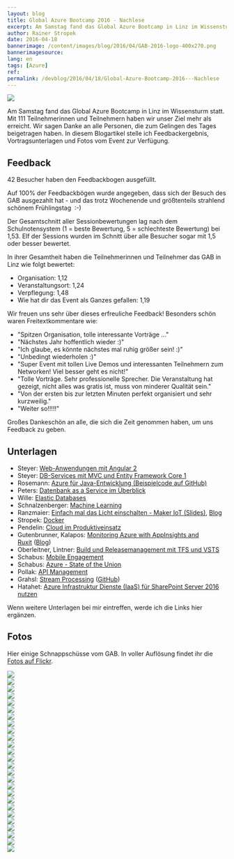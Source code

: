 ```yaml
---
layout: blog
title: Global Azure Bootcamp 2016 - Nachlese
excerpt: Am Samstag fand das Global Azure Bootcamp in Linz im Wissensturm statt. Mit 111 Teilnehmerinnen und Teilnehmern haben wir unser Ziel mehr als erreicht. Wir sagen Danke an alle Personen, die zum Gelingen des Tages beigetragen haben. In diesem Blogartikel stelle ich Vortragsunterlagen und Fotos vom Event zur Verfügung.
author: Rainer Stropek
date: 2016-04-18
bannerimage: /content/images/blog/2016/04/GAB-2016-logo-400x270.png
bannerimagesource: 
lang: en
tags: [Azure]
ref: 
permalink: /devblog/2016/04/18/Global-Azure-Bootcamp-2016---Nachlese
---
```


<p>
  <img src="{{site.baseurl}}/content/images/blog/2016/04/GAB/2016-04-08 CoderDojo-16.jpg" />
</p><p>Am Samstag fand das Global Azure Bootcamp in Linz im Wissensturm statt. Mit 111 Teilnehmerinnen und Teilnehmern haben wir unser Ziel mehr als erreicht. Wir sagen Danke an alle Personen, die zum Gelingen des Tages beigetragen haben. In diesem Blogartikel stelle ich Feedbackergebnis, Vortragsunterlagen und Fotos vom Event zur Verfügung.</p><h2>Feedback</h2><p>42 Besucher haben den Feedbackbogen ausgefüllt.</p><p class="highlighted">Auf 100% der Feedbackbögen wurde angegeben, dass sich der Besuch des GAB ausgezahlt hat - und das trotz Wochenende und größtenteils strahlend schönem Frühlingstag  :-)</p><p>Der Gesamtschnitt aller Sessionbewertungen lag nach dem Schulnotensystem (1 = beste Bewertung, 5 = schlechteste Bewertung) bei 1,53. Elf der Sessions wurden im Schnitt über alle Besucher sogar mit 1,5 oder besser bewertet.</p><p>In ihrer Gesamtheit haben die Teilnehmerinnen und Teilnehmer das GAB in Linz wie folgt bewertet:</p><ul>
  <li>Organisation: 1,12</li>
  <li>Veranstaltungsort: 1,24</li>
  <li>Verpflegung: 1,48</li>
  <li>Wie hat dir das Event als Ganzes gefallen: 1,19</li>
</ul><p>Wir freuen uns sehr über dieses erfreuliche Feedback! Besonders schön waren Freitextkommentare wie:</p><ul>
  <li>"Spitzen Organisation, tolle interessante Vorträge ..."</li>
  <li>"Nächstes Jahr hoffentlich wieder :)"</li>
  <li>"Ich glaube, es könnte nächstes mal ruhig größer sein! :)"</li>
  <li>"Unbedingt wiederholen :)"</li>
  <li>"Super Event mit tollen Live Demos und interessanten Teilnehmern zum Networken! Viel besser geht es nicht!"</li>
  <li>"Tolle Vorträge. Sehr professionelle Sprecher. Die Veranstaltung hat gezeigt, nicht alles was gratis ist, muss von minderer Qualität sein."</li>
  <li>"Von der ersten bis zur letzten Minuten perfekt organisiert und sehr kurzweilig."</li>
  <li>"Weiter so!!!!!"</li>
</ul><p>Großes Dankeschön an alle, die sich die Zeit genommen haben, um uns Feedback zu geben.</p><h2>Unterlagen</h2><ul>
  <li>Steyer: <a href="http://www.softwarearchitekt.at/post/2016/04/16/unterlagen-zum-vortrag-moderne-web-anwendungen-mit-angular-2-vom-global-azure-bootcamp-in-linz-april-2016.aspx" target="_blank">Web-Anwendungen mit Angular 2</a></li>
  <li>Steyer: <a href="http://www.softwarearchitekt.at/post/2016/04/16/unterlagen-zum-vortrag-datenbasierte-services-mit-mvc-core-1-und-ef-core-1-vom-global-azure-bootcamp-in-linz-april-2016.aspx" target="_blank">DB-Services mit MVC und Entity Framework Core 1</a></li>
  <li>Rosemann: <a href="https://github.com/scintillation/talks/tree/master/meimarie" target="_blank">Azure für Java-Entwicklung (Beispielcode auf GitHub)</a></li>
  <li>Peters: <a href="{{site.baseurl}}/content/images/blog/2016/04/Fit 4 Azure SQL.PDF" target="_blank">Datenbank as a Service im Überblick</a></li>
  <li>Wille: <a href="https://github.com/christophwille/demosatconferences/tree/master/gab16" target="_blank">Elastic Databases</a></li>
  <li>Schnalzenberger: <a href="{{site.baseurl}}/content/images/blog/2016/04/2016-04 Global Azure Bootcamp MachineLearning.7z" target="_blank">Machine Learning</a></li>
  <li>Ranzmaier: <a href="https://onedrive.live.com/redir?resid=9999FA49EB6E4451!466095&amp;authkey=!AKq7rFUciMDRfhU&amp;ithint=file%2cpptx" target="_blank">Einfach mal das Licht einschalten - Maker IoT (Slides)</a>, <a href="http://www.dotnet.xyz/" target="_blank">Blog</a></li>
  <li>Stropek: <a href="https://github.com/rstropek/DockerVS2015Intro/" target="_blank">Docker</a></li>
  <li>Pendelin: <a href="{{site.baseurl}}/content/images/blog/2016/04/Monitoring Azure with AppInsights and Ruxit.pptx" target="_blank">Cloud im Produktiveinsatz</a></li>
  <li>Gutenbrunner, Kalapos: <a href="{{site.baseurl}}/content/images/blog/2016/04/Monitoring Azure with AppInsights and Ruxit.pptx" target="_blank">Monitoring Azure with AppInsights and Ruxit</a> (<a href="http://kalapos.azurewebsites.net/monitoring-with-application-insights" target="_blank">Blog</a>)</li>
  <li>Oberleitner, Lintner: <a href="{{site.baseurl}}/content/images/blog/2016/04/AzureBootcamp_2016Linz_VSTS_TFS_BuildandReleaseManagement.pdf" target="_blank">Build und Releasemanagement mit TFS und VSTS</a></li>
  <li>Schabus: <a href="{{site.baseurl}}/content/images/blog/2016/04/Azure_MobileEngagement__20160416.pdf" target="_blank">Mobile Engagement</a></li>
  <li>Schabus: <a href="{{site.baseurl}}/content/images/blog/2016/04/Azure_StateOfTheUnion_20160416.pdf" target="_blank">Azure - State of the Union</a></li>
  <li>Pollak: <a href="https://blog.spectologic.com/2016/04/20/api-management-on-global-azure-bootcamp-2016/" target="_blank">API Management</a></li>
  <li>Grahsl: <a href="{{site.baseurl}}/content/images/blog/2016/04/GAB16_Stream_Processing_with_Azure.pdf" target="_blank">Stream Processing</a> (<a href="https://github.com/hpgrahsl/gab2016streamanalytics" target="_blank">GitHub</a>)</li>
  <li>Hatahet: <a href="{{site.baseurl}}/content/images/blog/2016/04/GAB-2016-Hatahet-Azure-Infrastruktur-Dienste-fuer-SharePoint-Server-2016.pdf" target="_blank">Azure Infrastruktur Dienste (IaaS) für SharePoint Server 2016 nutzen</a></li>
</ul><p>Wenn weitere Unterlagen bei mir eintreffen, werde ich die Links hier ergänzen.</p><h2>Fotos</h2><p>Hier einige Schnappschüsse vom GAB. In voller Auflösung findet ihr die <a href="https://flic.kr/s/aHskxKhgMs" target="_blank">Fotos auf Flickr</a>.</p>

<div class="row tc-image-gallery">
	<div class="col-xs-6 col-sm-4 col-md-3"><a data-lightbox="gab" href="{{site.baseurl}}/content/images/blog/2016/04/GAB/2016-04-08 CoderDojo.jpg"><img src="{{site.baseurl}}/content/images/blog/2016/04/GAB/2016-04-08 CoderDojo.jpg" /></a></div>
	<div class="col-xs-6 col-sm-4 col-md-3"><a data-lightbox="gab" href="{{site.baseurl}}/content/images/blog/2016/04/GAB/2016-04-08 CoderDojo-4.jpg"><img src="{{site.baseurl}}/content/images/blog/2016/04/GAB/2016-04-08 CoderDojo-4.jpg" /></a></div>
	<div class="col-xs-6 col-sm-4 col-md-3"><a data-lightbox="gab" href="{{site.baseurl}}/content/images/blog/2016/04/GAB/2016-04-08 CoderDojo-5.jpg"><img src="{{site.baseurl}}/content/images/blog/2016/04/GAB/2016-04-08 CoderDojo-5.jpg" /></a></div>
	<div class="col-xs-6 col-sm-4 col-md-3"><a data-lightbox="gab" href="{{site.baseurl}}/content/images/blog/2016/04/GAB/2016-04-08 CoderDojo-6.jpg"><img src="{{site.baseurl}}/content/images/blog/2016/04/GAB/2016-04-08 CoderDojo-6.jpg" /></a></div>
	<div class="col-xs-6 col-sm-4 col-md-3"><a data-lightbox="gab" href="{{site.baseurl}}/content/images/blog/2016/04/GAB/2016-04-08 CoderDojo-7.jpg"><img src="{{site.baseurl}}/content/images/blog/2016/04/GAB/2016-04-08 CoderDojo-7.jpg" /></a></div>
	<div class="col-xs-6 col-sm-4 col-md-3"><a data-lightbox="gab" href="{{site.baseurl}}/content/images/blog/2016/04/GAB/2016-04-08 CoderDojo-8.jpg"><img src="{{site.baseurl}}/content/images/blog/2016/04/GAB/2016-04-08 CoderDojo-8.jpg" /></a></div>
	<div class="col-xs-6 col-sm-4 col-md-3"><a data-lightbox="gab" href="{{site.baseurl}}/content/images/blog/2016/04/GAB/2016-04-08 CoderDojo-9.jpg"><img src="{{site.baseurl}}/content/images/blog/2016/04/GAB/2016-04-08 CoderDojo-9.jpg" /></a></div>
	<div class="col-xs-6 col-sm-4 col-md-3"><a data-lightbox="gab" href="{{site.baseurl}}/content/images/blog/2016/04/GAB/2016-04-08 CoderDojo-10.jpg"><img src="{{site.baseurl}}/content/images/blog/2016/04/GAB/2016-04-08 CoderDojo-10.jpg" /></a></div>
	<div class="col-xs-6 col-sm-4 col-md-3"><a data-lightbox="gab" href="{{site.baseurl}}/content/images/blog/2016/04/GAB/2016-04-08 CoderDojo-11.jpg"><img src="{{site.baseurl}}/content/images/blog/2016/04/GAB/2016-04-08 CoderDojo-11.jpg" /></a></div>
	<div class="col-xs-6 col-sm-4 col-md-3"><a data-lightbox="gab" href="{{site.baseurl}}/content/images/blog/2016/04/GAB/2016-04-08 CoderDojo-12.jpg"><img src="{{site.baseurl}}/content/images/blog/2016/04/GAB/2016-04-08 CoderDojo-12.jpg" /></a></div>
	<div class="col-xs-6 col-sm-4 col-md-3"><a data-lightbox="gab" href="{{site.baseurl}}/content/images/blog/2016/04/GAB/2016-04-08 CoderDojo-13.jpg"><img src="{{site.baseurl}}/content/images/blog/2016/04/GAB/2016-04-08 CoderDojo-13.jpg" /></a></div>
	<div class="col-xs-6 col-sm-4 col-md-3"><a data-lightbox="gab" href="{{site.baseurl}}/content/images/blog/2016/04/GAB/2016-04-08 CoderDojo-14.jpg"><img src="{{site.baseurl}}/content/images/blog/2016/04/GAB/2016-04-08 CoderDojo-14.jpg" /></a></div>
	<div class="col-xs-6 col-sm-4 col-md-3"><a data-lightbox="gab" href="{{site.baseurl}}/content/images/blog/2016/04/GAB/2016-04-08 CoderDojo-15.jpg"><img src="{{site.baseurl}}/content/images/blog/2016/04/GAB/2016-04-08 CoderDojo-15.jpg" /></a></div>
	<div class="col-xs-6 col-sm-4 col-md-3"><a data-lightbox="gab" href="{{site.baseurl}}/content/images/blog/2016/04/GAB/2016-04-08 CoderDojo-16.jpg"><img src="{{site.baseurl}}/content/images/blog/2016/04/GAB/2016-04-08 CoderDojo-16.jpg" /></a></div>
	<div class="col-xs-6 col-sm-4 col-md-3"><a data-lightbox="gab" href="{{site.baseurl}}/content/images/blog/2016/04/GAB/2016-04-08 CoderDojo-17.jpg"><img src="{{site.baseurl}}/content/images/blog/2016/04/GAB/2016-04-08 CoderDojo-17.jpg" /></a></div>
	<div class="col-xs-6 col-sm-4 col-md-3"><a data-lightbox="gab" href="{{site.baseurl}}/content/images/blog/2016/04/GAB/2016-04-08 CoderDojo-18.jpg"><img src="{{site.baseurl}}/content/images/blog/2016/04/GAB/2016-04-08 CoderDojo-18.jpg" /></a></div>
	<div class="col-xs-6 col-sm-4 col-md-3"><a data-lightbox="gab" href="{{site.baseurl}}/content/images/blog/2016/04/GAB/2016-04-08 CoderDojo-21.jpg"><img src="{{site.baseurl}}/content/images/blog/2016/04/GAB/2016-04-08 CoderDojo-21.jpg" /></a></div>
	<div class="col-xs-6 col-sm-4 col-md-3"><a data-lightbox="gab" href="{{site.baseurl}}/content/images/blog/2016/04/GAB/2016-04-08 CoderDojo-22.jpg"><img src="{{site.baseurl}}/content/images/blog/2016/04/GAB/2016-04-08 CoderDojo-22.jpg" /></a></div>
	<div class="col-xs-6 col-sm-4 col-md-3"><a data-lightbox="gab" href="{{site.baseurl}}/content/images/blog/2016/04/GAB/2016-04-08 CoderDojo-23.jpg"><img src="{{site.baseurl}}/content/images/blog/2016/04/GAB/2016-04-08 CoderDojo-23.jpg" /></a></div>
	<div class="col-xs-6 col-sm-4 col-md-3"><a data-lightbox="gab" href="{{site.baseurl}}/content/images/blog/2016/04/GAB/2016-04-08 CoderDojo-24.jpg"><img src="{{site.baseurl}}/content/images/blog/2016/04/GAB/2016-04-08 CoderDojo-24.jpg" /></a></div>
	<div class="col-xs-6 col-sm-4 col-md-3"><a data-lightbox="gab" href="{{site.baseurl}}/content/images/blog/2016/04/GAB/2016-04-08 CoderDojo-25.jpg"><img src="{{site.baseurl}}/content/images/blog/2016/04/GAB/2016-04-08 CoderDojo-25.jpg" /></a></div>
	<div class="col-xs-6 col-sm-4 col-md-3"><a data-lightbox="gab" href="{{site.baseurl}}/content/images/blog/2016/04/GAB/2016-04-08 CoderDojo-27.jpg"><img src="{{site.baseurl}}/content/images/blog/2016/04/GAB/2016-04-08 CoderDojo-27.jpg" /></a></div>
	<div class="col-xs-6 col-sm-4 col-md-3"><a data-lightbox="gab" href="{{site.baseurl}}/content/images/blog/2016/04/GAB/2016-04-08 CoderDojo-2.jpg"><img src="{{site.baseurl}}/content/images/blog/2016/04/GAB/2016-04-08 CoderDojo-2.jpg" /></a></div>
	<div class="col-xs-6 col-sm-4 col-md-3"><a data-lightbox="gab" href="{{site.baseurl}}/content/images/blog/2016/04/GAB/2016-04-08 CoderDojo-19.jpg"><img src="{{site.baseurl}}/content/images/blog/2016/04/GAB/2016-04-08 CoderDojo-19.jpg" /></a></div>
	<div class="col-xs-6 col-sm-4 col-md-3"><a data-lightbox="gab" href="{{site.baseurl}}/content/images/blog/2016/04/GAB/2016-04-08 CoderDojo-20.jpg"><img src="{{site.baseurl}}/content/images/blog/2016/04/GAB/2016-04-08 CoderDojo-20.jpg" /></a></div>
	<div class="col-xs-6 col-sm-4 col-md-3"><a data-lightbox="gab" href="{{site.baseurl}}/content/images/blog/2016/04/GAB/2016-04-08 CoderDojo-26.jpg"><img src="{{site.baseurl}}/content/images/blog/2016/04/GAB/2016-04-08 CoderDojo-26.jpg" /></a></div>
</div>

<function name="Composite.Media.ImageGallery.Slimbox2">
  <param name="MediaFolder" value="MediaArchive:fbed2258-6c4b-48f0-80c6-e21d31652b99" />
  <param name="ThumbnailMaxWidth" value="128" />
  <param name="ThumbnailMaxHeight" value="128" />
  <param name="ImageMaxWidth" value="1280" />
  <param name="ImageMaxHeight" value="1024" />
  <param name="AutoSquareThumbnails" value="True" />
</function>